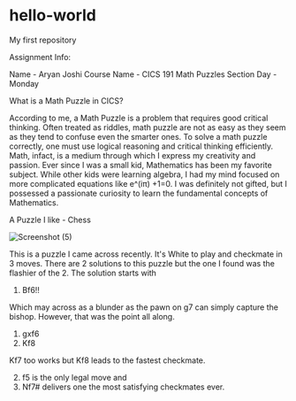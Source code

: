 # hello-world
My first repository 

Assignment Info:

Name - Aryan Joshi
Course Name - CICS 191 Math Puzzles
Section Day - Monday 


What is a Math Puzzle in CICS?

According to me, a Math Puzzle is a problem that requires good critical thinking. Often treated as riddles, math puzzle are not as easy as they seem as they tend to confuse even the smarter ones. To solve a math puzzle correctly, one must use logical reasoning and critical thinking efficiently. Math, infact, is a medium through which I express my creativity and passion. Ever since I was a small kid, Mathematics has been my favorite subject. While other kids were learning algebra, I had my mind focused on more complicated equations like  e^(iπ) +1=0. I was definitely not gifted, but I possessed a passionate curiosity to learn the fundamental concepts of Mathematics. 


A Puzzle I like - Chess


![Screenshot (5)](https://user-images.githubusercontent.com/64034841/135948372-d2b568f9-629e-4be5-9eec-f8bd13cb87bd.png)

This is a puzzle I came across recently. It's White to play and checkmate in 3 moves. There are 2 solutions to this puzzle but the one I found was the flashier of the 2. 
The solution starts with 

1. Bf6!! 

Which may across as a blunder as the pawn on g7 can simply capture the bishop. However, that was the point all along. 

1. gxf6 
2. Kf8

Kf7 too works but Kf8 leads to the fastest checkmate. 

2. f5 is the only legal move and 
3. Nf7# delivers one the most satisfying checkmates ever. 


